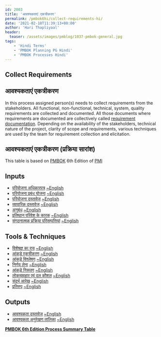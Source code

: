 ```yaml
---
id: 2003   
title: 'आवश्यकताएं एकत्रीकरण'
permalink: /pmbok6hi/collect-requirements-hi/
date: '2021-02-18T11:39:13+00:00'
author: 'Hari Thapliyaal'
header:
  teaser: /assets/images/pmblog/1037-pmbok-general.jpg
tags:
    - 'Hindi Terms'
    - 'PMBOK Planning PG Hindi'
    - 'PMBOK Processes Hindi'
---
```


## Collect Requirements

## आवश्यकताएं एकत्रीकरण

In this process assigned person(s) needs to collect requirements from the stakeholders. All functional, non-functional, technical, system, quality requirements are collected and documented. All those documents where requirements are documented are collectively called <a href="">requirement documentation</a>. Depending on the availability of the stakeholders, technical nature of the project, clarity of scope and requirements, various techniques are used by the team for requirement collection and elicitation.

## आवश्यकताएं एकत्रीकरण (प्रक्रिया सारांश)

This table is based on [PMBOK](https://www.pmi.org/pmbok-guide-standards) 6th Edition of [PMI](https://www.pmi.org/)

## Inputs

- [परियोजना अधिकारपत्र](/pmbok6hi/project-charter-hi)  [~English](/pmbok6/Project-Charter)
- [परियोजना प्रबंध योजना](/pmbok6hi/project-management-plan-hi)  [~English](/pmbok6/Project-Management-Plan)
- [परियोजना दस्तावेज](/pmbok6hi/project-documents-hi)  [~English](/pmbok6/Project-Documents)
- [व्यापारिक दस्तावेज](/pmbok6hi/business-documents-hi)  [~English](/pmbok6/Business-Documents)
- [अनुबंध](/pmbok6hi/agreements-hi)  [~English](/pmbok6/Agreements)
- [प्रतिष्ठान परिवेश के कारक](/pmbok6hi/enterprise-environmental-factors-hi)  [~English](/pmbok6/Enterprise-Environmental-Factors)
- [संगठनात्मक प्रक्रिया परिसम्पत्तियां](/pmbok6hi/organizational-process-assets-hi)  [~English](/pmbok6/Organizational-Process-Assets)

## Tools &amp; Techniques

- [विशेषज्ञ का राय](/pmbok6hi/expert-judgement-hi)  [~English](/pmbok6/Expert-Judgement)
- [आंकड़े एकत्रीकरण](/pmbok6hi/data-gathering-hi)  [~English](/pmbok6/Data-Gathering)
- [आंकड़े विश्लेषण](/pmbok6hi/data-analysis-hi)  [~English](/pmbok6/Data-Analysis)
- [निर्णय लेना](/pmbok6hi/decision-making-hi)  [~English](/pmbok6/Decision-Making)
- [आंकड़े निरूपण](/pmbok6hi/data-representation-hi)  [~English](/pmbok6/Data-Representation)
- [लोकव्यवहार एवं दल कौशल](/pmbok6hi/interpersonal-and-team-skills-hi)  [~English](/pmbok6/Interpersonal-And-Team-Skills)
- [संदर्भ आरेख](/pmbok6hi/context-diagram-hi)  [~English](/pmbok6/Context-Diagram)
- [प्रतिरुप](/pmbok6hi/prototypes-hi)  [~English](/pmbok6/Prototypes)

## Outputs

- [आवश्यकता दस्तावेज](/pmbok6hi/requirements-documentation-hi)  [~English](/pmbok6/Requirements-Documentation)
- [आवश्यकता अनुरेखण तालिका](/pmbok6hi/requirements-traceability-matrix-hi)  [~English](/pmbok6/Requirements-Traceability-Matrix)

**[PMBOK 6th Edition Process Summary Table](process-groups-and-processes-in-pmbok6/)**